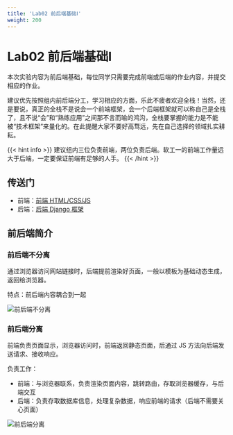 ```yaml
---
title: 'Lab02 前后端基础Ⅰ'
weight: 200
---
```


# Lab02 前后端基础Ⅰ

本次实验内容为前后端基础，每位同学只需要完成前端或后端的作业内容，并提交相应的作业。

建议优先按照组内前后端分工，学习相应的方面，乐此不疲者欢迎全栈！当然，还是要说，真正的全栈不是说会一个前端框架，会一个后端框架就可以称自己是全栈了，且不说“会”和“熟练应用”之间那不言而喻的鸿沟，全栈要掌握的能力是不能被“技术框架”来量化的。在此提醒大家不要好高骛远，先在自己选择的领域扎实耕耘。

{{< hint info >}}
建议组内三位负责前端，两位负责后端。软工一的前端工作量远大于后端，一定要保证前端有足够的人手。
{{< /hint >}}

## 传送门

- 前端：[前端 HTML/CSS/JS](/SE-Labs/docs/labs/lab02/frontend_index/)
- 后端：[后端 Django 框架](/SE-Labs/docs/labs/lab02/backend_index/)

## 前后端简介

### 前后端不分离

通过浏览器访问网站链接时，后端提前渲染好页面，一般以模板为基础动态生成，返回给浏览器。

特点：前后端内容耦合到一起

![前后端不分离](/SE-Labs/images/lab2/前后端不分离.png)

### 前后端分离

前端负责页面显示，浏览器访问时，前端返回静态页面，后通过 JS 方法向后端发送请求、接收响应。

负责工作：

- 前端：与浏览器联系，负责渲染页面内容，跳转路由，存取浏览器缓存，与后端交互
- 后端：负责存取数据库信息，处理复杂数据，响应前端的请求（后端不需要关心页面）

![前后端分离](/SE-Labs/images/lab2/前后端分离.png)